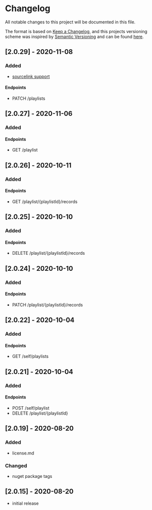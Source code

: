# Changelog

All notable changes to this project will be documented in this file.

The format is based on [Keep a Changelog](https://keepachangelog.com/en/1.0.0/),
and this projects versioning scheme was inspired by [Semantic Versioning](https://semver.org/spec/v2.0.0.html) and can be found [here](versioning.md).

## [2.0.29] - 2020-11-08

### Added

- [sourcelink support](https://docs.microsoft.com/en-us/dotnet/standard/library-guidance/sourcelink#using-source-link)

#### Endpoints

- PATCH /playlists

## [2.0.27] - 2020-11-06

### Added

#### Endpoints

- GET /playlist

## [2.0.26] - 2020-10-11

### Added

#### Endpoints

- GET /playlist/{playlistId}/records

## [2.0.25] - 2020-10-10

### Added

#### Endpoints

- DELETE /playlist/{playlistId}/records

## [2.0.24] - 2020-10-10

### Added

#### Endpoints

- PATCH /playlist/{playlistId}/records

## [2.0.22] - 2020-10-04

### Added

#### Endpoints

- GET /self/playlists

## [2.0.21] - 2020-10-04

### Added

#### Endpoints

- POST /self/playlist
- DELETE /playlist/{playlistId}

## [2.0.19] - 2020-08-20

### Added

- license.md

### Changed

- nuget package tags

## [2.0.15] - 2020-08-20

- initial release
